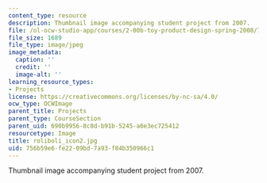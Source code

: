 ```yaml
---
content_type: resource
description: Thumbnail image accompanying student project from 2007.
file: /ol-ocw-studio-app/courses/2-00b-toy-product-design-spring-2008/756b59e6fe2209bd7a93f84b350966c1_roliboli_icon2.jpg
file_size: 1689
file_type: image/jpeg
image_metadata:
  caption: ''
  credit: ''
  image-alt: ''
learning_resource_types:
- Projects
license: https://creativecommons.org/licenses/by-nc-sa/4.0/
ocw_type: OCWImage
parent_title: Projects
parent_type: CourseSection
parent_uid: 690b9956-8c8d-b91b-5245-a6e3ec725412
resourcetype: Image
title: roliboli_icon2.jpg
uid: 756b59e6-fe22-09bd-7a93-f84b350966c1
---
```

Thumbnail image accompanying student project from 2007.